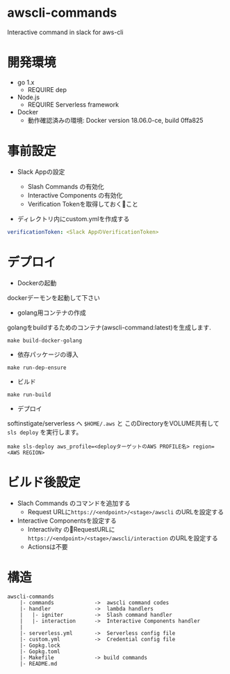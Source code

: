# awscli-commands
Interactive command in slack for aws-cli


# 開発環境
- go 1.x
    - REQUIRE dep
- Node.js
    - REQUIRE Serverless framework
- Docker
    - 動作確認済みの環境: Docker version 18.06.0-ce, build 0ffa825

# 事前設定
- Slack Appの設定
    - Slash Commands の有効化
    - Interactive Components の有効化
    - Verification Tokenを取得しておくこと

- ディレクトリ内にcustom.ymlを作成する
```custom.yml
verificationToken: <Slack AppのVerificationToken>
```


# デプロイ

- Dockerの起動

dockerデーモンを起動して下さい

- golang用コンテナの作成

golangをbuildするためのコンテナ(awscli-command:latest)を生成します.

```
make build-docker-golang
```

- 依存パッケージの導入

```
make run-dep-ensure
```

- ビルド

```
make run-build
```

- デプロイ

softinstigate/serverless へ `$HOME/.aws` と このDirectoryをVOLUME共有して `sls deploy` を実行します。

```
make sls-deploy aws_profile=<deployターゲットのAWS PROFILE名> region=<AWS REGION>
```

# ビルド後設定
- Slach Commands のコマンドを追加する
    - Request URLに`https://<endpoint>/<stage>/awscli` のURLを設定する
- Interactive Componentsを設定する
    - Interactivity のRequestURLに`https://<endpoint>/<stage>/awscli/interaction` のURLを設定する
    - Actionsは不要

# 構造
```
awscli-commands  
    |- commands             ->  awscli command codes
    |- handler              ->  lambda handlers
    |   |- igniter          ->  Slash command handler
    |   |- interaction      ->  Interactive Components handler
    |
    |- serverless.yml       ->  Serverless config file
    |- custom.yml           ->  Credential config file
    |- Gopkg.lock
    |- Gopkg.toml
    |- Makefile             -> build commands
    |- README.md
```
